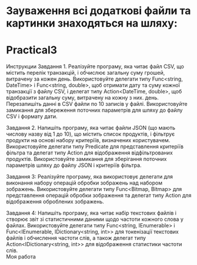 # Зауваження всі додаткові файли та картинки знаходяться на шляху: 

# Practical3

Инструкции 
Завдання 1. Реалізуйте програму, яка читає файл CSV, що містить перелік транзакцій, і обчислює загальну суму грошей, витрачену за кожен день. Використовуйте делегати типу Func<string, DateTime> і Func<string, double>, щоб отримати дату та суму кожної транзакції з файлу CSV, і делегат типу Action<DateTime, double>, щоб відобразити загальну суму, витрачену на кожну з них. день. Перезапишіть данні в CSV файли по 10 записів у файлі. Використовуйте замикання для збереження поточних параметрів для шляху до файлу CSV і формату дати. 
 
Завдання 2. Напишіть програму, яка читає файли JSON (що мають числову назву від 1 до 10), що містить список продуктів, і фільтрує продукти на основі набору критеріїв, визначених користувачем. Використовуйте делегати типу Predicate<Product> для представлення критеріїв фільтра та делегат типу Action<Product> для відображення відфільтрованих продуктів. Використовуйте замикання для зберігання поточних параметрів шляху до файлу JSON і критеріїв фільтра. 
 
Завдання 3: Реалізуйте програму, яка використовує делегати для виконання набору операцій обробки зображень над набором зображень. Використовуйте делегати типу Func<Bitmap, Bitmap> для представлення операцій обробки зображення та делегат типу Action<Bitmap> для відображення оброблених зображень.  
 
Завдання 4: Напишіть програму, яка читає набір текстових файлів і створює звіт зі статистичними даними щодо частоти кожного слова у файлах. Використовуйте делегати типу Func<string, IEnumerable<string>> і Func<IEnumerable<string>, IDictionary<string, int>> для токенізації текстових файлів і обчислення частоти слів, а також делегат типу Action<IDictionary<string, int>> для відображення статистики частоти слів.  
Моя работа
